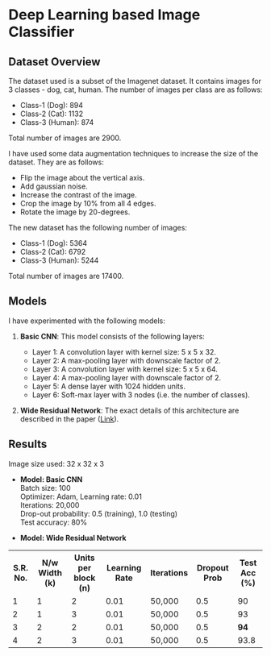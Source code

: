 # Deep Learning based Image Classifier

## Dataset Overview
The dataset used is a subset of the Imagenet dataset. It contains images for 3 classes - dog, cat, human. The number of images per class are as follows:

* Class-1 (Dog): 894
* Class-2 (Cat): 1132
* Class-3 (Human): 874

Total number of images are 2900.

I have used some data augmentation techniques to increase the size of the dataset. They are as follows:

* Flip the image about the vertical axis.
* Add gaussian noise.
* Increase the contrast of the image.
* Crop the image by 10% from all 4 edges.
* Rotate the image by 20-degrees.

The new dataset has the following number of images:

* Class-1 (Dog): 5364
* Class-2 (Cat): 6792
* Class-3 (Human): 5244

Total number of images are 17400.

## Models
I have experimented with the following models:

1. **Basic CNN**: This model consists of the following layers:
    * Layer 1: A convolution layer with kernel size: 5 x 5 x 32.
    * Layer 2: A max-pooling layer with downscale factor of 2.
    * Layer 3: A convolution layer with kernel size: 5 x 5 x 64.
    * Layer 4: A max-pooling layer with downscale factor of 2.
    * Layer 5: A dense layer with 1024 hidden units.
    * Layer 6: Soft-max layer with 3 nodes (i.e. the number of classes).
    
2. **Wide Residual Network**: The exact details of this architecture are described in the paper ([Link](https://arxiv.org/pdf/1605.07146.pdf)).

## Results
Image size used: 32 x 32 x 3 <br />

* **Model: Basic CNN** <br />
Batch size: 100 <br />
Optimizer: Adam, Learning rate: 0.01 <br />
Iterations: 20,000 <br />
Drop-out probability: 0.5 (training), 1.0 (testing) <br />
Test accuracy: 80%

* **Model: Wide Residual Network** <br />
    
<table>
  <tr>
    <th>S.R. No.</th>
    <th>N/w Width (k)</th>
    <th>Units per block (n)</th>
    <th>Learning Rate </th>
    <th>Iterations</th>
    <th>Dropout Prob</th>
    <th>Test Acc (%)</th>
  </tr>
  <tr>
    <td>1</td>
    <td>1</td>
    <td>2</td>
    <td>0.01</td>
    <td>50,000</td>
    <td>0.5</td>
    <td>90</td>
  </tr>
  <tr>
    <td>2</td>
    <td>1</td>
    <td>3</td>
    <td>0.01</td>
    <td>50,000</td>
    <td>0.5</td>
    <td>93</td>
  </tr>  
  <tr>
    <td>3</td>
    <td>2</td>
    <td>2</td>
    <td>0.01</td>
    <td>50,000</td>
    <td>0.5</td>
    <td><b>94</b></td>
  </tr>  
  <tr>
    <td>4</td>
    <td>2</td>
    <td>3</td>
    <td>0.01</td>
    <td>50,000</td>
    <td>0.5</td>
    <td>93.8</td>
  </tr>
</table>
